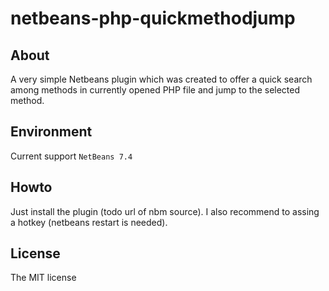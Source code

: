 netbeans-php-quickmethodjump
============================
## About
A very simple Netbeans plugin which was created to offer a quick search among
methods in currently opened PHP file and jump to the selected method.

## Environment
Current support `NetBeans 7.4`

## Howto
Just install the plugin (todo url of nbm source).
I also recommend to assing a hotkey (netbeans restart is needed).

## License
The MIT license
